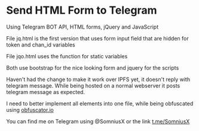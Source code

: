 # Send HTML Form to Telegram
Using Telegram BOT API, HTML forms, jQuery and JavaScript

File jq.html is the first version that uses form input field that are hidden for token and chan_id variables

File jqo.html uses the function for static variables

Both use bootstrap for the nice looking form and jquery for the scripts

Haven't had the change to make it work over IPFS yet, it doesn't reply with telegram message. While being hosted on a normal webserver it posts telegram message as expected.

I need to better implement all elements into one file, while being obfuscated using [obfuscator.io](https://obfuscator.io)

You can find me on Telegram using @SomniusX or the link [t.me/SomniusX](http://t.me/SomniusX)

